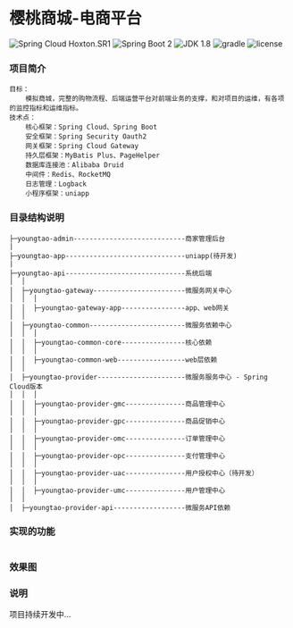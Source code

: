 樱桃商城-电商平台
====================

![Spring Cloud Hoxton.SR1](https://img.shields.io/badge/Spring%20Cloud-Hoxton.SR1-9cf.svg)
![Spring Boot 2](https://img.shields.io/badge/Spring%20Boot-2.2.6-blue.svg)
![JDK 1.8](https://img.shields.io/badge/JDK-1.8-brightgreen.svg)
![gradle](https://img.shields.io/badge/gradle-6.7-important.svg)
![license](https://img.shields.io/badge/license-GPL-orange.svg)

### 项目简介
```
目标：
    模拟商城，完整的购物流程、后端运营平台对前端业务的支撑，和对项目的运维，有各项的监控指标和运维指标。
技术点：
    核心框架：Spring Cloud、Spring Boot
    安全框架：Spring Security Oauth2
    网关框架：Spring Cloud Gateway
    持久层框架：MyBatis Plus、PageHelper
    数据库连接池：Alibaba Druid
    中间件：Redis、RocketMQ
    日志管理：Logback
    小程序框架：uniapp
```

### 目录结构说明
```
├─youngtao-admin----------------------------商家管理后台
|
├─youngtao-app------------------------------uniapp(待开发)
|
├─youngtao-api------------------------------系统后端
│  │
│  ├─youngtao-gateway-----------------------微服务网关中心
│  │  │
│  │  ├─youngtao-gateway-app----------------app、web网关
│  │
│  ├─youngtao-common------------------------微服务依赖中心
│  │  │
│  │  ├─youngtao-common-core----------------核心依赖
│  │  │
│  │  ├─youngtao-common-web-----------------web层依赖
│  │
│  ├─youngtao-provider----------------------微服务服务中心 - Spring Cloud版本
│  │  │
│  │  ├─youngtao-provider-gmc---------------商品管理中心
│  │  │
│  │  ├─youngtao-provider-gpc---------------商品促销中心
│  │  │
│  │  ├─youngtao-provider-omc---------------订单管理中心
│  │  │
│  │  ├─youngtao-provider-opc---------------支付管理中心
│  │  │
│  │  ├─youngtao-provider-uac---------------用户授权中心（待开发）
│  │  │
│  │  ├─youngtao-provider-umc---------------用户管理中心
│  │
│  ├─youngtao-provider-api------------------微服务API依赖
```

### 实现的功能
```
```

### 效果图

### 说明
项目持续开发中...